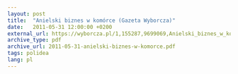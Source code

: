 ```yaml
---
layout: post
title:  "Anielski biznes w komórce (Gazeta Wyborcza)"
date:   2011-05-31 12:00:00 +0200
external_url: https://wyborcza.pl/1,155287,9699069,Anielski_biznes_w_komorce.html
archive_type: pdf
archive_url: 2011-05-31-anielski-biznes-w-komorce.pdf
tags: polidea
lang: pl
---
```

